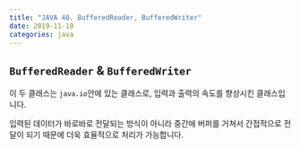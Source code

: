 ```yaml
---
title: "JAVA 40. BufferedReader, BufferedWriter"
date: 2019-11-10
categories: java
---
```


## ``BufferedReader`` & ``BufferedWriter``

이 두 클래스는 ``java.io``안에 있는 클래스로, 입력과 출력의 속도를 향상시킨 클래스입니다.

입력된 데이터가 바로바로 전달되는 방식이 아니라 중간에 버퍼를 거쳐서 간접적으로 전달이 되기 때문에 더욱 효율적으로 처리가 가능합니다.

